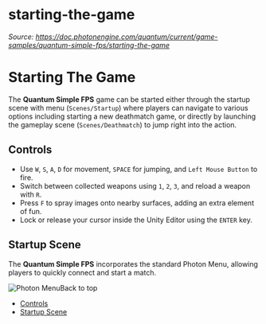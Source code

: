 # starting-the-game

_Source: https://doc.photonengine.com/quantum/current/game-samples/quantum-simple-fps/starting-the-game_

# Starting The Game

The **Quantum Simple FPS** game can be started either through the startup scene with menu (`Scenes/Startup`) where players can navigate to various options including starting a new deathmatch game, or directly by launching the gameplay scene (`Scenes/Deathmatch`) to jump right into the action.

## Controls

- Use `W`, `S`, `A`, `D` for movement, `SPACE` for jumping, and `Left Mouse Button` to fire.
- Switch between collected weapons using `1`, `2`, `3`, and reload a weapon with `R`.
- Press `F` to spray images onto nearby surfaces, adding an extra element of fun.
- Lock or release your cursor inside the Unity Editor using the `ENTER` key.

## Startup Scene

The **Quantum Simple FPS** incorporates the standard Photon Menu, allowing players to quickly connect and start a match.

![Photon Menu](https://doc.photonengine.com/docs/img/quantum/v3/game-samples/simple-fps/photon-menu.jpg)Back to top

- [Controls](#controls)
- [Startup Scene](#startup-scene)